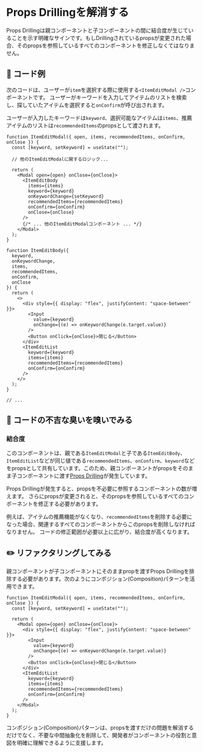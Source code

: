 # Props Drillingを解消する

<div style="margin-top: 16px">
<Badge type="info" text="結合度" />
</div>

Props Drillingは親コンポーネントと子コンポーネントの間に結合度が生じていることを示す明確なサインです。もしDrillingされているpropsが変更された場合、そのpropsを参照しているすべてのコンポーネントを修正しなくてはなりません。

## 📝 コード例

次のコードは、ユーザーが`item`を選択する際に使用する`<ItemEditModal />`コンポーネントです。
ユーザーがキーワードを入力してアイテムのリストを検索し、探していたアイテムを選択すると`onConfirm`が呼び出されます。

ユーザーが入力したキーワードは`keyword`、選択可能なアイテムは`items`、推薦アイテムのリストは`recommendedItems`のpropsとして渡されます。

```tsx 2,9-10,12-13,39-42
function ItemEditModal({ open, items, recommendedItems, onConfirm, onClose }) {
  const [keyword, setKeyword] = useState("");

  // 他のItemEditModalに関するロジック...

  return (
    <Modal open={open} onClose={onClose}>
      <ItemEditBody
        items={items}
        keyword={keyword}
        onKeywordChange={setKeyword}
        recommendedItems={recommendedItems}
        onConfirm={onConfirm}
        onClose={onClose}
      />
      {/* ... 他のItemEditModalコンポーネント ... */}
    </Modal>
  );
}

function ItemEditBody({
  keyword,
  onKeywordChange,
  items,
  recommendedItems,
  onConfirm,
  onClose
}) {
  return (
    <>
      <div style={{ display: "flex", justifyContent: "space-between" }}>
        <Input
          value={keyword}
          onChange={(e) => onKeywordChange(e.target.value)}
        />
        <Button onClick={onClose}>閉じる</Button>
      </div>
      <ItemEditList
        keyword={keyword}
        items={items}
        recommendedItems={recommendedItems}
        onConfirm={onConfirm}
      />
    </>
  );
}

// ...
```

## 👃 コードの不吉な臭いを嗅いでみる

### 結合度

このコンポーネントは、親である`ItemEditModal`と子である`ItemEditBody`、`ItemEditList`などが同じ値である`recommendedItems`、`onConfirm`、`keyword`などをpropsとして共有しています。このため、親コンポーネントがpropsをそのまま子コンポーネントに渡す[Props Drilling](https://kentcdodds.com/blog/prop-drilling)が発生しています。

Props Drillingが発生すると、propsを不必要に参照するコンポーネントの数が増えます。
さらにpropsが変更されると、そのpropsを参照しているすべてのコンポーネントを修正する必要があります。

例えば、アイテムの推薦機能がなくなり、`recommendedItems`を削除する必要になった場合、関連するすべてのコンポーネントからこのpropsを削除しなければなりません。
コードの修正範囲が必要以上に広がり、結合度が高くなります。

## ✏️ リファクタリングしてみる

親コンポーネントが子コンポーネントにそのままpropを渡すProps Drillingを排除する必要があります。次のようにコンポジション(Composition)パターンを活用できます。

```tsx
function ItemEditModal({ open, items, recommendedItems, onConfirm, onClose }) {
  const [keyword, setKeyword] = useState("");

  return (
    <Modal open={open} onClose={onClose}>
      <div style={{ display: "flex", justifyContent: "space-between" }}>
        <Input
          value={keyword}
          onChange={(e) => onKeywordChange(e.target.value)}
        />
        <Button onClick={onClose}>閉じる</Button>
      </div>
      <ItemEditList
        keyword={keyword}
        items={items}
        recommendedItems={recommendedItems}
        onConfirm={onConfirm}
      />
    </Modal>
  );
}
```

コンポジション(Composition)パターンは、propsを渡すだけの問題を解消するだけでなく、不要な中間抽象化を削除して、開発者がコンポーネントの役割と意図を明確に理解できるように支援します。
